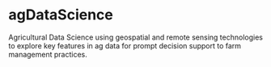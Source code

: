 # agDataScience

Agricultural Data Science using geospatial and remote sensing technologies to explore key features in ag data
for prompt decision support to farm management practices.
